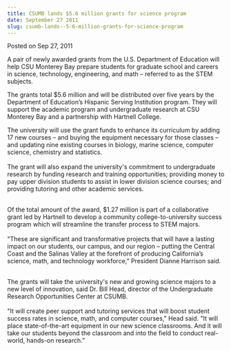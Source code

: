 ```yaml
---
title: CSUMB lands $5.6 million grants for science program
date: September 27 2011
slug: csumb-lands--5-6-million-grants-for-science-program
---
```





<span class="date">Posted on Sep 27, 2011    </span>
<p>A pair of newly awarded grants from the U.S. Department of
Education will help CSU Monterey Bay prepare students for graduate
school and careers in science, technology, engineering, and math &#x2013;
referred to as the STEM subjects.</p>
<p>The grants total $5.6 million and will be distributed over five
years by the Department of Education&#x2019;s Hispanic Serving Institution
program. They will support the academic program and undergraduate
research at CSU Monterey Bay and a partnership with Hartnell
College.</p>
<p>The university will use the grant funds to enhance its
curriculum by adding 17 new courses &#x2013; and buying the equipment
necessary for those classes &#x2013; and updating nine existing courses in
biology, marine science, computer science, chemistry and
statistics.<br>
<br>
The grant will also expand the university&apos;s commitment to
undergraduate research by funding research and training
opportunities; providing money to pay upper division students to
assist in lower division science courses; and providing tutoring
and other academic services.</br></br></p>
<p>Of the total amount of the award, $1.27 million is part of a
collaborative grant led by Hartnell to develop a community
college-to-university success program which will streamline the
transfer process to STEM majors.<br>
<br>
&quot;These are significant and transformative projects that will have a
lasting impact on our students, our campus, and our region &#x2013;
putting the Central Coast and the Salinas Valley at the forefront
of producing California&#x2019;s science, math, and technology workforce,&#x201D;
President Dianne Harrison said.</br></br></p>
<p>The grants will take the university&apos;s new and growing science
majors to a new level of innovation, said Dr. Bill Head, director
of the Undergraduate Research Opportunities Center at CSUMB.<br>
<br>
&quot;It will create peer support and tutoring services that will boost
student success rates in science, math, and computer courses,&quot; Head
said. &quot;It will place state-of-the-art equipment in our new science
classrooms. And it will take our students beyond the classroom and
into the field to conduct real-world, hands-on research.&#x201D;<br>
&#xA0;</br></br></br></p>





